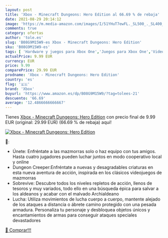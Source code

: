 ```yaml
---
layout: post
title: 'Xbox - Minecraft Dungeons: Hero Edition al 66.69 % de rebaja'
date: 2021-08-29 20:14:12
image: 'https://m.media-amazon.com/images/I/51YHuT7ewFL._SL500_._SL400_.jpg'
comments: true
category: ofertas
author: 'tole.es'
slug: 'B08G9M15W9-es Xbox - Minecraft Dungeons: Hero Edition'
sku: 'B08G9M15W9-es'
tags: [ 'Hardware y juegos para Xbox One','Juegos para Xbox One','Videojuegos','xbox', ]
actualPrice: 9.99 EUR
currency: EUR
price: 9.99
comparePrice: 29.99 EUR
prodname: 'Xbox - Minecraft Dungeons: Hero Edition'
country: 'es'
flag: '🇪🇸'
brand: 'Xbox'
buyurl: 'https://www.amazon.es/dp/B08G9M15W9/?tag=tolees-21'
descuento: '66.69'
average: '12.4866666666667'
---
```


Tienes [Xbox - Minecraft Dungeons: Hero Edition](https://www.amazon.es/dp/B08G9M15W9/?tag=tolees-21) con precio final de  9.99 EUR (original: 29.99 EUR) (66.69 %  de rebaja) aqui!

[![Xbox - Minecraft Dungeons: Hero Edition](https://m.media-amazon.com/images/I/51YHuT7ewFL._SL500_._SL400_.jpg)](https://www.amazon.es/dp/B08G9M15W9/?tag=tolees-21)

🔎:

- Únete: Enfréntate a las mazmorras solo o haz equipo con tus amigos. Hasta cuatro jugadores pueden luchar juntos en modo cooperativo local y online
- Dungeon Creeper:Enfréntate a nuevas y desagradables criaturas en esta nueva aventura de acción, inspirada en los clásicos videojuegos de mazmorras
- Sobrevive: Descubre todos los niveles repletos de acción, llenos de tesoros y muy variados, todo ello en una búsqueda épica para salvar a los aldeanos y acabar con el malvado Archialdeano
- Lucha: Utiliza movimientos de lucha cuerpo a cuerpo, mantente alejado de los ataques a distancia o ábrete camino protegido con una pesada armadura. Personaliza tu personaje y desbloquea objetos únicos y encantamientos de armas para conseguir ataques speciales devastadores

[🛒 Comprar!!!](https://www.amazon.es/dp/B08G9M15W9/?tag=tolees-21)
